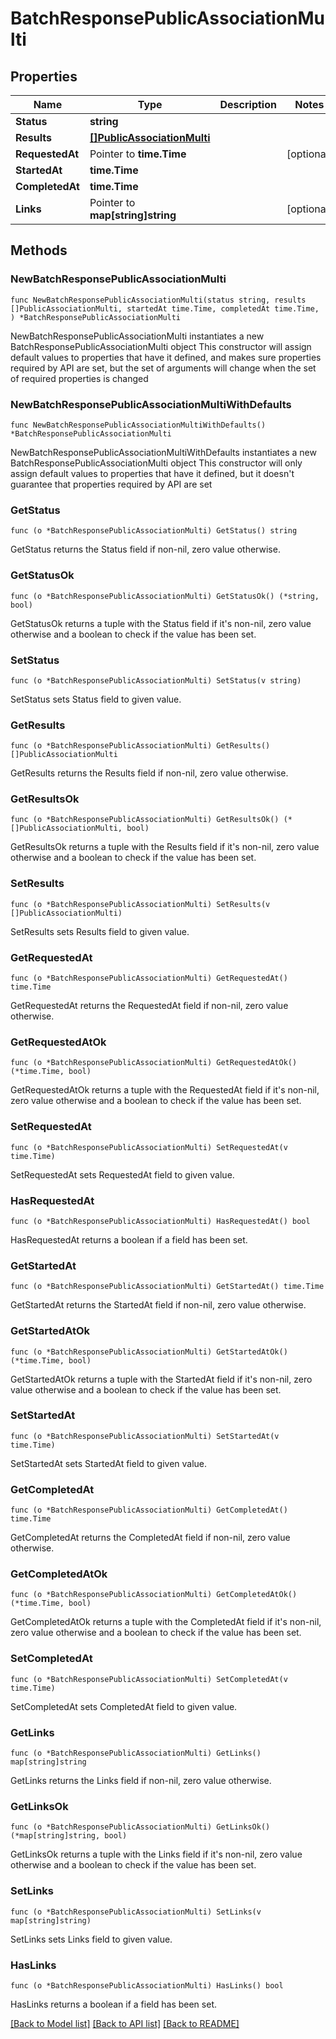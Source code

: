 # BatchResponsePublicAssociationMulti

## Properties

Name | Type | Description | Notes
------------ | ------------- | ------------- | -------------
**Status** | **string** |  | 
**Results** | [**[]PublicAssociationMulti**](PublicAssociationMulti.md) |  | 
**RequestedAt** | Pointer to **time.Time** |  | [optional] 
**StartedAt** | **time.Time** |  | 
**CompletedAt** | **time.Time** |  | 
**Links** | Pointer to **map[string]string** |  | [optional] 

## Methods

### NewBatchResponsePublicAssociationMulti

`func NewBatchResponsePublicAssociationMulti(status string, results []PublicAssociationMulti, startedAt time.Time, completedAt time.Time, ) *BatchResponsePublicAssociationMulti`

NewBatchResponsePublicAssociationMulti instantiates a new BatchResponsePublicAssociationMulti object
This constructor will assign default values to properties that have it defined,
and makes sure properties required by API are set, but the set of arguments
will change when the set of required properties is changed

### NewBatchResponsePublicAssociationMultiWithDefaults

`func NewBatchResponsePublicAssociationMultiWithDefaults() *BatchResponsePublicAssociationMulti`

NewBatchResponsePublicAssociationMultiWithDefaults instantiates a new BatchResponsePublicAssociationMulti object
This constructor will only assign default values to properties that have it defined,
but it doesn't guarantee that properties required by API are set

### GetStatus

`func (o *BatchResponsePublicAssociationMulti) GetStatus() string`

GetStatus returns the Status field if non-nil, zero value otherwise.

### GetStatusOk

`func (o *BatchResponsePublicAssociationMulti) GetStatusOk() (*string, bool)`

GetStatusOk returns a tuple with the Status field if it's non-nil, zero value otherwise
and a boolean to check if the value has been set.

### SetStatus

`func (o *BatchResponsePublicAssociationMulti) SetStatus(v string)`

SetStatus sets Status field to given value.


### GetResults

`func (o *BatchResponsePublicAssociationMulti) GetResults() []PublicAssociationMulti`

GetResults returns the Results field if non-nil, zero value otherwise.

### GetResultsOk

`func (o *BatchResponsePublicAssociationMulti) GetResultsOk() (*[]PublicAssociationMulti, bool)`

GetResultsOk returns a tuple with the Results field if it's non-nil, zero value otherwise
and a boolean to check if the value has been set.

### SetResults

`func (o *BatchResponsePublicAssociationMulti) SetResults(v []PublicAssociationMulti)`

SetResults sets Results field to given value.


### GetRequestedAt

`func (o *BatchResponsePublicAssociationMulti) GetRequestedAt() time.Time`

GetRequestedAt returns the RequestedAt field if non-nil, zero value otherwise.

### GetRequestedAtOk

`func (o *BatchResponsePublicAssociationMulti) GetRequestedAtOk() (*time.Time, bool)`

GetRequestedAtOk returns a tuple with the RequestedAt field if it's non-nil, zero value otherwise
and a boolean to check if the value has been set.

### SetRequestedAt

`func (o *BatchResponsePublicAssociationMulti) SetRequestedAt(v time.Time)`

SetRequestedAt sets RequestedAt field to given value.

### HasRequestedAt

`func (o *BatchResponsePublicAssociationMulti) HasRequestedAt() bool`

HasRequestedAt returns a boolean if a field has been set.

### GetStartedAt

`func (o *BatchResponsePublicAssociationMulti) GetStartedAt() time.Time`

GetStartedAt returns the StartedAt field if non-nil, zero value otherwise.

### GetStartedAtOk

`func (o *BatchResponsePublicAssociationMulti) GetStartedAtOk() (*time.Time, bool)`

GetStartedAtOk returns a tuple with the StartedAt field if it's non-nil, zero value otherwise
and a boolean to check if the value has been set.

### SetStartedAt

`func (o *BatchResponsePublicAssociationMulti) SetStartedAt(v time.Time)`

SetStartedAt sets StartedAt field to given value.


### GetCompletedAt

`func (o *BatchResponsePublicAssociationMulti) GetCompletedAt() time.Time`

GetCompletedAt returns the CompletedAt field if non-nil, zero value otherwise.

### GetCompletedAtOk

`func (o *BatchResponsePublicAssociationMulti) GetCompletedAtOk() (*time.Time, bool)`

GetCompletedAtOk returns a tuple with the CompletedAt field if it's non-nil, zero value otherwise
and a boolean to check if the value has been set.

### SetCompletedAt

`func (o *BatchResponsePublicAssociationMulti) SetCompletedAt(v time.Time)`

SetCompletedAt sets CompletedAt field to given value.


### GetLinks

`func (o *BatchResponsePublicAssociationMulti) GetLinks() map[string]string`

GetLinks returns the Links field if non-nil, zero value otherwise.

### GetLinksOk

`func (o *BatchResponsePublicAssociationMulti) GetLinksOk() (*map[string]string, bool)`

GetLinksOk returns a tuple with the Links field if it's non-nil, zero value otherwise
and a boolean to check if the value has been set.

### SetLinks

`func (o *BatchResponsePublicAssociationMulti) SetLinks(v map[string]string)`

SetLinks sets Links field to given value.

### HasLinks

`func (o *BatchResponsePublicAssociationMulti) HasLinks() bool`

HasLinks returns a boolean if a field has been set.


[[Back to Model list]](../README.md#documentation-for-models) [[Back to API list]](../README.md#documentation-for-api-endpoints) [[Back to README]](../README.md)


